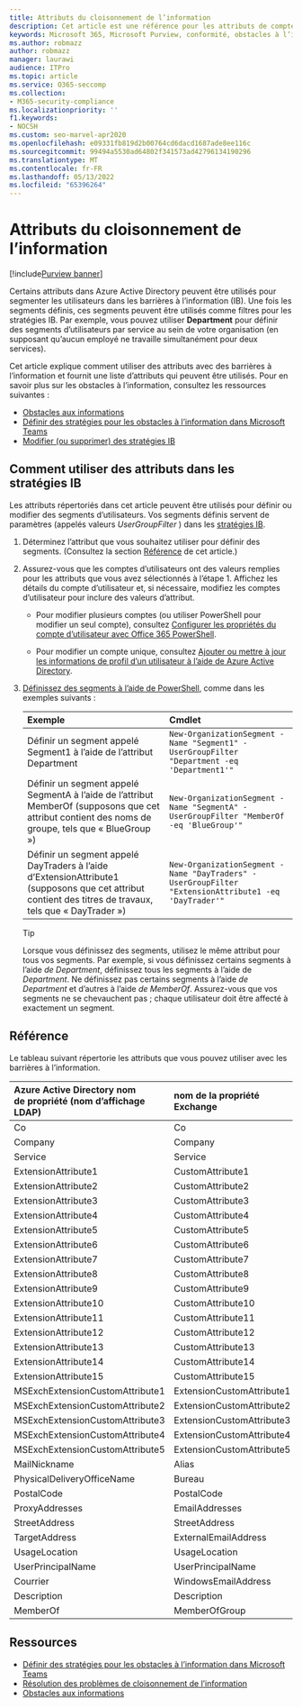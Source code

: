 ```yaml
---
title: Attributs du cloisonnement de l’information
description: Cet article est une référence pour les attributs de compte d’utilisateur Azure Active Directory que vous pouvez utiliser pour définir des segments d’obstacles à l’information.
keywords: Microsoft 365, Microsoft Purview, conformité, obstacles à l’information
ms.author: robmazz
author: robmazz
manager: laurawi
audience: ITPro
ms.topic: article
ms.service: O365-seccomp
ms.collection:
- M365-security-compliance
ms.localizationpriority: ''
f1.keywords:
- NOCSH
ms.custom: seo-marvel-apr2020
ms.openlocfilehash: e09331fb819d2b00764cd6dacd1687ade8ee116c
ms.sourcegitcommit: 99494a5530ad64802f341573ad42796134190296
ms.translationtype: MT
ms.contentlocale: fr-FR
ms.lasthandoff: 05/13/2022
ms.locfileid: "65396264"
---
```

# <a name="information-barriers-attributes"></a>Attributs du cloisonnement de l’information

[!include[Purview banner](../includes/purview-rebrand-banner.md)]

Certains attributs dans Azure Active Directory peuvent être utilisés pour segmenter les utilisateurs dans les barrières à l’information (IB). Une fois les segments définis, ces segments peuvent être utilisés comme filtres pour les stratégies IB. Par exemple, vous pouvez utiliser **Department** pour définir des segments d’utilisateurs par service au sein de votre organisation (en supposant qu’aucun employé ne travaille simultanément pour deux services).

Cet article explique comment utiliser des attributs avec des barrières à l’information et fournit une liste d’attributs qui peuvent être utilisés. Pour en savoir plus sur les obstacles à l’information, consultez les ressources suivantes :

- [Obstacles aux informations](information-barriers.md)
- [Définir des stratégies pour les obstacles à l’information dans Microsoft Teams](information-barriers-policies.md)
- [Modifier (ou supprimer) des stratégies IB](information-barriers-edit-segments-policies.md)

## <a name="how-to-use-attributes-in-ib-policies"></a>Comment utiliser des attributs dans les stratégies IB

Les attributs répertoriés dans cet article peuvent être utilisés pour définir ou modifier des segments d’utilisateurs. Vos segments définis servent de paramètres (appelés valeurs *UserGroupFilter* ) dans les [stratégies IB](information-barriers-policies.md).

1. Déterminez l’attribut que vous souhaitez utiliser pour définir des segments. (Consultez la section [Référence](#reference) de cet article.)

2. Assurez-vous que les comptes d’utilisateurs ont des valeurs remplies pour les attributs que vous avez sélectionnés à l’étape 1. Affichez les détails du compte d’utilisateur et, si nécessaire, modifiez les comptes d’utilisateur pour inclure des valeurs d’attribut. 

    - Pour modifier plusieurs comptes (ou utiliser PowerShell pour modifier un seul compte), consultez [Configurer les propriétés du compte d’utilisateur avec Office 365 PowerShell](../enterprise/configure-user-account-properties-with-microsoft-365-powershell.md).

    - Pour modifier un compte unique, consultez [Ajouter ou mettre à jour les informations de profil d’un utilisateur à l’aide de Azure Active Directory](/azure/active-directory/fundamentals/active-directory-users-profile-azure-portal).

3. [Définissez des segments à l’aide de PowerShell](information-barriers-policies.md#define-segments-using-powershell), comme dans les exemples suivants :

    |**Exemple**|**Cmdlet**|
    |:----------|:---------|
    | Définir un segment appelé Segment1 à l’aide de l’attribut Department | `New-OrganizationSegment -Name "Segment1" -UserGroupFilter "Department -eq 'Department1'"` |
    | Définir un segment appelé SegmentA à l’aide de l’attribut MemberOf (supposons que cet attribut contient des noms de groupe, tels que « BlueGroup ») | `New-OrganizationSegment -Name "SegmentA" -UserGroupFilter "MemberOf -eq 'BlueGroup'"` |
    | Définir un segment appelé DayTraders à l’aide d’ExtensionAttribute1 (supposons que cet attribut contient des titres de travaux, tels que « DayTrader ») | `New-OrganizationSegment -Name "DayTraders" -UserGroupFilter "ExtensionAttribute1 -eq 'DayTrader'"` |

    > [!TIP]
    > Lorsque vous définissez des segments, utilisez le même attribut pour tous vos segments. Par exemple, si vous définissez certains segments à l’aide *de Department*, définissez tous les segments à l’aide de *Department*. Ne définissez pas certains segments à l’aide *de Department* et d’autres à l’aide *de MemberOf*. Assurez-vous que vos segments ne se chevauchent pas ; chaque utilisateur doit être affecté à exactement un segment.

## <a name="reference"></a>Référence

Le tableau suivant répertorie les attributs que vous pouvez utiliser avec les barrières à l’information.

|**Azure Active Directory nom<br/> de propriété (nom d’affichage LDAP)**|**nom de la propriété Exchange**|
|:---------------------------------------------------------------|:-------------------------|
| Co | Co |
| Company | Company |
| Service | Service |
| ExtensionAttribute1 | CustomAttribute1 |
| ExtensionAttribute2 | CustomAttribute2 |
| ExtensionAttribute3 | CustomAttribute3 |
| ExtensionAttribute4 | CustomAttribute4 |
| ExtensionAttribute5 | CustomAttribute5 |
| ExtensionAttribute6 | CustomAttribute6 |
| ExtensionAttribute7 | CustomAttribute7 |
| ExtensionAttribute8 | CustomAttribute8 |
| ExtensionAttribute9 | CustomAttribute9 |
| ExtensionAttribute10 | CustomAttribute10 |
| ExtensionAttribute11 | CustomAttribute11 |
| ExtensionAttribute12 | CustomAttribute12 |
| ExtensionAttribute13 | CustomAttribute13 |
| ExtensionAttribute14 | CustomAttribute14 |
| ExtensionAttribute15 | CustomAttribute15 |
| MSExchExtensionCustomAttribute1 | ExtensionCustomAttribute1 |
| MSExchExtensionCustomAttribute2 | ExtensionCustomAttribute2 |
| MSExchExtensionCustomAttribute3 | ExtensionCustomAttribute3 |
| MSExchExtensionCustomAttribute4 | ExtensionCustomAttribute4 |
| MSExchExtensionCustomAttribute5 | ExtensionCustomAttribute5 |
| MailNickname | Alias |
| PhysicalDeliveryOfficeName | Bureau |
| PostalCode | PostalCode |
| ProxyAddresses | EmailAddresses |
| StreetAddress | StreetAddress |
| TargetAddress | ExternalEmailAddress |
| UsageLocation | UsageLocation |
| UserPrincipalName | UserPrincipalName |
| Courrier | WindowsEmailAddress |
| Description | Description |
| MemberOf | MemberOfGroup |

## <a name="resources"></a>Ressources

- [Définir des stratégies pour les obstacles à l’information dans Microsoft Teams](information-barriers-policies.md)
- [Résolution des problèmes de cloisonnement de l’information](/office365/troubleshoot/information-barriers/information-barriers-troubleshooting)
- [Obstacles aux informations](information-barriers.md)
